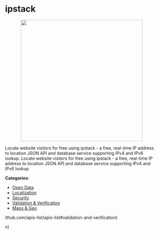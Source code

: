 # ipstack
<p align="center">
    <img width="400" src="https://raw.githubusercontent.com/apis-list/apis-list/apis/ipstack/logo_256x256.png" />
</p>

Locate website visitors for free using ipstack - a free, real-time IP address to location JSON API and database service supporting IPv4 and IPv6 lookup. Locate website visitors for free using ipstack - a free, real-time IP address to location JSON API and database service supporting IPv4 and IPv6 lookup



**Categories**:
- [Open Data](https://github.com/apis-list/apis-list#open-data)
- [Localization](https://github.com/apis-list/apis-list#localization)
- [Security](https://github.com/apis-list/apis-list#security)
- [Validation & Verification](https://github.com/apis-list/apis-list#validation-and-verification)
- [Maps & Geo](https://github.com/apis-list/apis-list#maps-and-geo)



ithub.com/apis-list/apis-list#validation-and-verification)



n)



